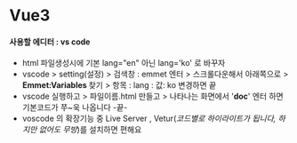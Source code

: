 # Vue3

#### 사용할 에디터 :  vs code
  - html 파일생성시에 기본  lang="en" 아닌 lang='ko' 로 바꾸자
  - vscode > setting(설정) > 검색창 : emmet 엔터 > 스크롤다운해서 아래쪽으로 >   
    <b> Emmet:Variables </b> 찾기 > 항목 : lang : 값: ko 변경하면 끝
  - vscode 실행하고 >  파일이름.html 만들고 > 나타나는 화면에서 '<b>doc</b>' 엔터 하면 기본코드가 쭈~욱 나옵니다 -끝-
  - voscode 의 확장기능 중 Live Server , Vetur(_코드별로 하이라이트가 됩니다, 하지만 없어도 무방_)를 설치하면 편해요
